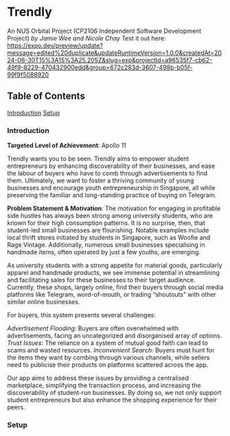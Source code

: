 # Trendly

An NUS Orbital Project (CP2106 Independent Software Development Project)
*by Jamie Wee and Nicole Chay*
Test it out here: https://expo.dev/preview/update?message=edited%20duplicate&updateRuntimeVersion=1.0.0&createdAt=2024-06-30T15%3A15%3A25.205Z&slug=exp&projectId=a96535f7-cb62-49f9-8229-470432900edd&group=672c283d-3607-498b-b05f-99f9f5088920

## Table of Contents
[Introduction](#Introduction)
[Setup](#setup)

### Introduction
**Targeted Level of Achievement**: Apollo 11

Trendly wants you to be seen. 
Trendly aims to empower student entrepreneurs by enhancing discoverability of their businesses, and ease the labour of buyers who have to comb through advertisements to find them. Ultimately, we want to foster a thriving community of young businesses and encourage youth entrepreneurship in Singapore, all while preserving the familiar and long-standing practice of buying on Telegram.

**Problem Statement & Motivation**: The motivation for engaging in profitable side hustles has always been strong among university students, who are known for their high consumption patterns. It is no surprise, then, that student-led small businesses are flourishing. Notable examples include local thrift stores initiated by students in Singapore, such as Woofie and Rage Vintage. Additionally, numerous small businesses specialising in handmade items, often operated by just a few youths, are emerging.

As university students with a strong appetite for material goods, particularly apparel and handmade products, we see immense potential in streamlining and facilitating sales for these businesses to their target audience. Currently, these shops, largely online, find their buyers through social media platforms like Telegram, word-of-mouth, or trading “shoutouts” with other similar online businesses.

For buyers, this system presents several challenges:

*Advertisement Flooding*: Buyers are often overwhelmed with advertisements, facing an uncategorized and disorganised array of options.
*Trust Issues*: The reliance on a system of mutual good faith can lead to scams and wasted resources.
*Inconvenient Search*: Buyers must hunt for the items they want by combing through various channels, while sellers need to publicise their products on platforms scattered across the app.

Our app aims to address these issues by providing a centralised marketplace, simplifying the transaction process, and increasing the discoverability of student-run businesses. By doing so, we not only support student entrepreneurs but also enhance the shopping experience for their peers.



### Setup
